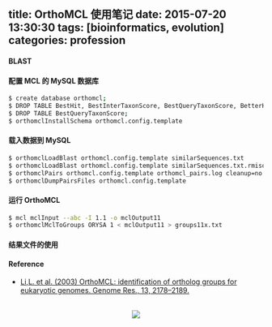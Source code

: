 title: OrthoMCL 使用笔记
date: 2015-07-20 13:30:30
tags: [bioinformatics, evolution] 
categories: profession
---


#### BLAST

#### 配置 MCL 的 MySQL 数据库


``` bash
$ create database orthomcl;
$ DROP TABLE BestHit, BestInterTaxonScore, BestQueryTaxonScore, BetterHit, CoOrthNotOrtholog, CoOrtholog, CoOrthologAvgScore, CoOrthologCandidate, CoOrthologTaxon, CoOrthologTemp, InParalog, InParalog2Way, InParalogAvgScore, InParalogOrtholog, InParalogTaxonAvg, InParalogTemp, InplgOrthTaxonAvg, InplgOrthoInplg, InterTaxonMatch, Ortholog, Ortholog2Way, OrthologAvgScore, OrthologTaxon, OrthologTemp, OrthologUniqueId, SimilarSequences, UniqSimSeqsQueryId;
$ DROP TABLE BestQueryTaxonScore;
$ orthomclInstallSchema orthomcl.config.template
```
#### 载入数据到 MySQL

``` bash
$ orthomclLoadBlast orthomcl.config.template similarSequences.txt
$ orthomclLoadBlast orthomcl.config.template similarSequences.txt.rmisoform
$ orthomclPairs orthomcl.config.template orthomcl_pairs.log cleanup=no
$ orthomclDumpPairsFiles orthomcl.config.template
```

#### 运行 OrthoMCL

``` bash
$ mcl mclInput --abc -I 1.1 -o mclOutput11
$ orthomclMclToGroups ORYSA 1 < mclOutput11 > groups11x.txt
```

#### 结果文件的使用



#### Reference
- [Li,L. et al. (2003) OrthoMCL: identification of ortholog groups for eukaryotic genomes. Genome Res., 13, 2178–2189.](http://www.ncbi.nlm.nih.gov/pubmed/?term=12952885)






<br>
<div align=center>
<img src="http://daweih.github.io/images/wechat_small_black.jpg">
</div>